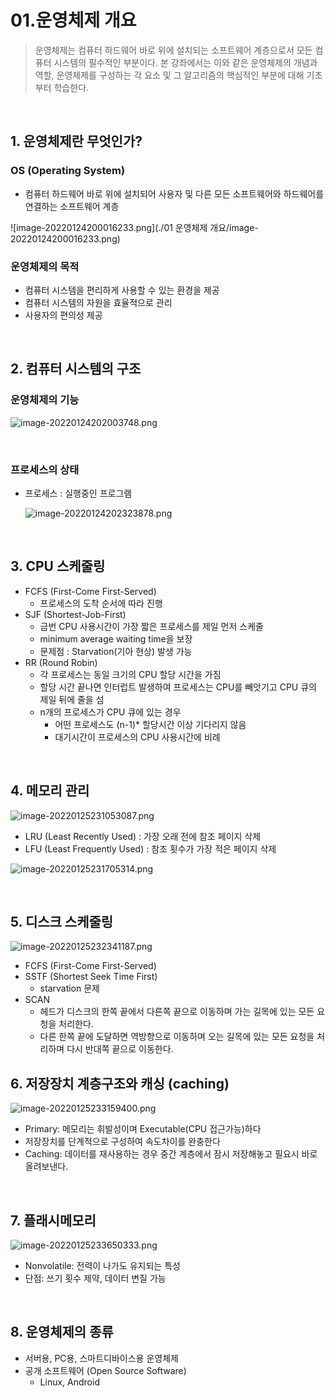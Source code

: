 # 01.운영체제 개요

> 운영체제는 컴퓨터 하드웨어 바로 위에 설치되는 소프트웨어 계층으로서 모든 컴퓨터 시스템의 필수적인 부분이다. 본 강좌에서는 이와 같은 운영체제의 개념과 역할, 운영체제를 구성하는 각 요소 및 그 알고리즘의 핵심적인 부분에 대해 기초부터 학습한다.
> 

​            

## 1. 운영체제란 무엇인가?

### OS (Operating System)

- 컴퓨터 하드웨어 바로 위에 설치되어 사용자 및 다른 모든 소프트웨어와 하드웨어를 연결하는 소프트웨어 계층

![image-20220124200016233.png](./01 운영체제 개요/image-20220124200016233.png)

### **운영체제의 목적**

- 컴퓨터 시스템을 편리하게 사용할 수 있는 환경을 제공
- 컴퓨터 시스템의 자원을 효율적으로 관리
- 사용자의 편의성 제공

​             

## 2. 컴퓨터 시스템의 구조

### 운영체제의 기능

![image-20220124202003748.png](01%20%E1%84%8B%E1%85%AE%E1%86%AB%E1%84%8B%E1%85%A7%E1%86%BC%E1%84%8E%E1%85%A6%E1%84%8C%E1%85%A6%20%E1%84%80%E1%85%A2%E1%84%8B%E1%85%AD%209aa76a67e0b2458384de83a40f52d01c/image-20220124202003748.png)

​          

### 프로세스의 상태

- 프로세스 : 실행중인 프로그램
  
    ![image-20220124202323878.png](01%20%E1%84%8B%E1%85%AE%E1%86%AB%E1%84%8B%E1%85%A7%E1%86%BC%E1%84%8E%E1%85%A6%E1%84%8C%E1%85%A6%20%E1%84%80%E1%85%A2%E1%84%8B%E1%85%AD%209aa76a67e0b2458384de83a40f52d01c/image-20220124202323878.png)
    

​            

## 3. CPU 스케줄링

- FCFS (First-Come First-Served)
    - 프로세스의 도착 순서에 따라 진행
- SJF (Shortest-Job-First)
    - 금번 CPU 사용시간이 가장 짧은 프로세스를 제일 먼저 스케줄
    - minimum average waiting time을 보장
    - 문제점 : Starvation(기아 현상) 발생 가능
- RR (Round Robin)
    - 각 프로세스는 동일 크기의 CPU 할당 시간을 가짐
    - 할당 시간 끝나면 인터럽트 발생하여 프로세스는 CPU를 빼앗기고 CPU 큐의 제일 뒤에 줄을 섬
    - n개의 프로세스가 CPU 큐에 있는 경우
        - 어떤 프로세스도 (n-1)* 할당시간 이상 기다리지 않음
        - 대기시간이 프로세스의 CPU 사용시간에 비례
        

​           

## 4. 메모리 관리

![image-20220125231053087.png](01%20%E1%84%8B%E1%85%AE%E1%86%AB%E1%84%8B%E1%85%A7%E1%86%BC%E1%84%8E%E1%85%A6%E1%84%8C%E1%85%A6%20%E1%84%80%E1%85%A2%E1%84%8B%E1%85%AD%209aa76a67e0b2458384de83a40f52d01c/image-20220125231053087.png)

- LRU (Least Recently Used) : 가장 오래 전에 참조 페이지 삭제
- LFU (Least Frequently Used) : 참조 횟수가 가장 적은 페이지 삭제

![image-20220125231705314.png](01%20%E1%84%8B%E1%85%AE%E1%86%AB%E1%84%8B%E1%85%A7%E1%86%BC%E1%84%8E%E1%85%A6%E1%84%8C%E1%85%A6%20%E1%84%80%E1%85%A2%E1%84%8B%E1%85%AD%209aa76a67e0b2458384de83a40f52d01c/image-20220125231705314.png)

​            

## 5. 디스크 스케줄링

![image-20220125232341187.png](01%20%E1%84%8B%E1%85%AE%E1%86%AB%E1%84%8B%E1%85%A7%E1%86%BC%E1%84%8E%E1%85%A6%E1%84%8C%E1%85%A6%20%E1%84%80%E1%85%A2%E1%84%8B%E1%85%AD%209aa76a67e0b2458384de83a40f52d01c/image-20220125232341187.png)

- FCFS (First-Come First-Served)
- SSTF (Shortest Seek Time First)
    - starvation 문제
- SCAN
    - 헤드가 디스크의 한쪽 끝에서 다른쪽 끝으로 이동하며 가는 길목에 있는 모든 요청을 처리한다.
    - 다른 한쪽 끝에 도달하면 역방향으로 이동하며 오는 길목에 있는 모든 요청을 처리하며 다시 반대쪽 끝으로 이동한다.
    

##         

## 6. 저장장치 계층구조와 캐싱 (caching)

![image-20220125233159400.png](01%20%E1%84%8B%E1%85%AE%E1%86%AB%E1%84%8B%E1%85%A7%E1%86%BC%E1%84%8E%E1%85%A6%E1%84%8C%E1%85%A6%20%E1%84%80%E1%85%A2%E1%84%8B%E1%85%AD%209aa76a67e0b2458384de83a40f52d01c/image-20220125233159400.png)

- Primary: 메모리는 휘발성이며 Executable(CPU 접근가능)하다
- 저장장치를 단계적으로 구성하여 속도차이를 완충한다
- Caching: 데이터를 재사용하는 경우 중간 계층에서 잠시 저장해놓고 필요시 바로 올려보낸다.

​        

## 7. 플래시메모리

![image-20220125233650333.png](01%20%E1%84%8B%E1%85%AE%E1%86%AB%E1%84%8B%E1%85%A7%E1%86%BC%E1%84%8E%E1%85%A6%E1%84%8C%E1%85%A6%20%E1%84%80%E1%85%A2%E1%84%8B%E1%85%AD%209aa76a67e0b2458384de83a40f52d01c/image-20220125233650333.png)

- Nonvolatile: 전력이 나가도 유지되는 특성
- 단점: 쓰기 횟수 제약, 데이터 변질 가능

​        

## 8. 운영체제의 종류

- 서버용, PC용, 스마트디바이스용 운영체제
- 공개 소프트웨어 (Open Source Software)
    - Linux, Android